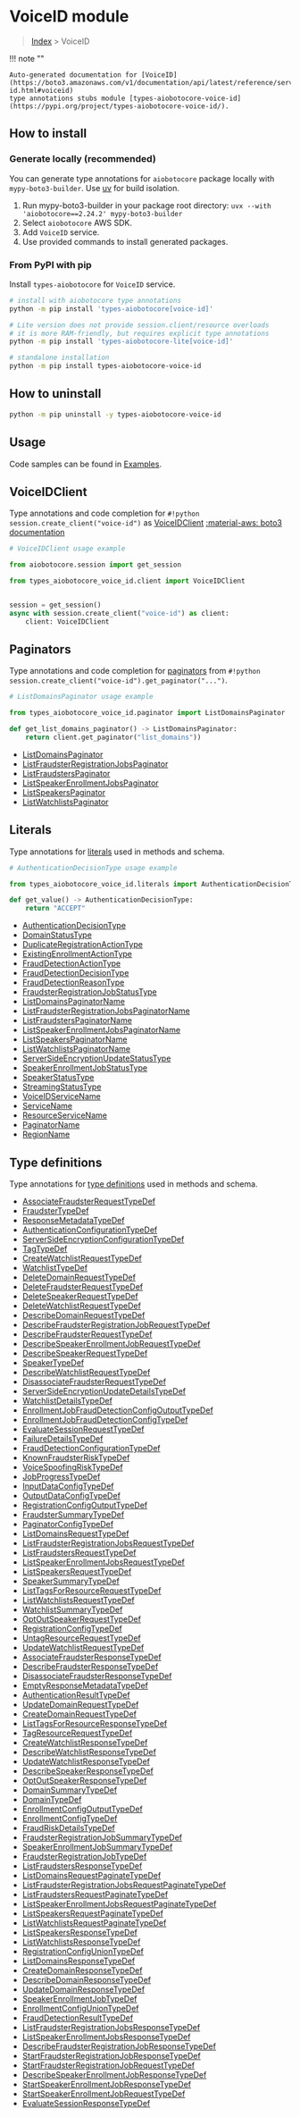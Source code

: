 # VoiceID module

> [Index](../README.md) > VoiceID


!!! note ""

    Auto-generated documentation for [VoiceID](https://boto3.amazonaws.com/v1/documentation/api/latest/reference/services/voice-id.html#voiceid)
    type annotations stubs module [types-aiobotocore-voice-id](https://pypi.org/project/types-aiobotocore-voice-id/).

## How to install

### Generate locally (recommended)

You can generate type annotations for `aiobotocore` package locally with `mypy-boto3-builder`.
Use [uv](https://docs.astral.sh/uv/getting-started/installation/) for build isolation.

1. Run mypy-boto3-builder in your package root directory: `uvx --with 'aiobotocore==2.24.2' mypy-boto3-builder`
1. Select `aiobotocore` AWS SDK.
1. Add `VoiceID` service.
1. Use provided commands to install generated packages.



### From PyPI with pip

Install `types-aiobotocore` for `VoiceID` service.

```bash
# install with aiobotocore type annotations
python -m pip install 'types-aiobotocore[voice-id]'

# Lite version does not provide session.client/resource overloads
# it is more RAM-friendly, but requires explicit type annotations
python -m pip install 'types-aiobotocore-lite[voice-id]'

# standalone installation
python -m pip install types-aiobotocore-voice-id
```



## How to uninstall

```bash
python -m pip uninstall -y types-aiobotocore-voice-id
```

## Usage

Code samples can be found in [Examples](./usage.md).

## VoiceIDClient

Type annotations and code completion for  `#!python session.create_client("voice-id")` as [VoiceIDClient](./client.md)
[:material-aws: boto3 documentation](https://boto3.amazonaws.com/v1/documentation/api/latest/reference/services/voice-id.html#VoiceID.Client)

```python
# VoiceIDClient usage example

from aiobotocore.session import get_session

from types_aiobotocore_voice_id.client import VoiceIDClient


session = get_session()
async with session.create_client("voice-id") as client:
    client: VoiceIDClient
```


## Paginators

Type annotations and code completion for
[paginators](./paginators.md)
from `#!python session.create_client("voice-id").get_paginator("...")`.

```python
# ListDomainsPaginator usage example

from types_aiobotocore_voice_id.paginator import ListDomainsPaginator

def get_list_domains_paginator() -> ListDomainsPaginator:
    return client.get_paginator("list_domains"))
```

- [ListDomainsPaginator](./paginators.md#listdomainspaginator)
- [ListFraudsterRegistrationJobsPaginator](./paginators.md#listfraudsterregistrationjobspaginator)
- [ListFraudstersPaginator](./paginators.md#listfraudsterspaginator)
- [ListSpeakerEnrollmentJobsPaginator](./paginators.md#listspeakerenrollmentjobspaginator)
- [ListSpeakersPaginator](./paginators.md#listspeakerspaginator)
- [ListWatchlistsPaginator](./paginators.md#listwatchlistspaginator)








## Literals

Type annotations for [literals](./literals.md) used in methods and schema.

```python
# AuthenticationDecisionType usage example

from types_aiobotocore_voice_id.literals import AuthenticationDecisionType

def get_value() -> AuthenticationDecisionType:
    return "ACCEPT"
```

- [AuthenticationDecisionType](./literals.md#authenticationdecisiontype)
- [DomainStatusType](./literals.md#domainstatustype)
- [DuplicateRegistrationActionType](./literals.md#duplicateregistrationactiontype)
- [ExistingEnrollmentActionType](./literals.md#existingenrollmentactiontype)
- [FraudDetectionActionType](./literals.md#frauddetectionactiontype)
- [FraudDetectionDecisionType](./literals.md#frauddetectiondecisiontype)
- [FraudDetectionReasonType](./literals.md#frauddetectionreasontype)
- [FraudsterRegistrationJobStatusType](./literals.md#fraudsterregistrationjobstatustype)
- [ListDomainsPaginatorName](./literals.md#listdomainspaginatorname)
- [ListFraudsterRegistrationJobsPaginatorName](./literals.md#listfraudsterregistrationjobspaginatorname)
- [ListFraudstersPaginatorName](./literals.md#listfraudsterspaginatorname)
- [ListSpeakerEnrollmentJobsPaginatorName](./literals.md#listspeakerenrollmentjobspaginatorname)
- [ListSpeakersPaginatorName](./literals.md#listspeakerspaginatorname)
- [ListWatchlistsPaginatorName](./literals.md#listwatchlistspaginatorname)
- [ServerSideEncryptionUpdateStatusType](./literals.md#serversideencryptionupdatestatustype)
- [SpeakerEnrollmentJobStatusType](./literals.md#speakerenrollmentjobstatustype)
- [SpeakerStatusType](./literals.md#speakerstatustype)
- [StreamingStatusType](./literals.md#streamingstatustype)
- [VoiceIDServiceName](./literals.md#voiceidservicename)
- [ServiceName](./literals.md#servicename)
- [ResourceServiceName](./literals.md#resourceservicename)
- [PaginatorName](./literals.md#paginatorname)
- [RegionName](./literals.md#regionname)




## Type definitions

Type annotations for [type definitions](./type_defs.md) used in methods and schema.

- [AssociateFraudsterRequestTypeDef](./type_defs.md#associatefraudsterrequesttypedef)
- [FraudsterTypeDef](./type_defs.md#fraudstertypedef)
- [ResponseMetadataTypeDef](./type_defs.md#responsemetadatatypedef)
- [AuthenticationConfigurationTypeDef](./type_defs.md#authenticationconfigurationtypedef)
- [ServerSideEncryptionConfigurationTypeDef](./type_defs.md#serversideencryptionconfigurationtypedef)
- [TagTypeDef](./type_defs.md#tagtypedef)
- [CreateWatchlistRequestTypeDef](./type_defs.md#createwatchlistrequesttypedef)
- [WatchlistTypeDef](./type_defs.md#watchlisttypedef)
- [DeleteDomainRequestTypeDef](./type_defs.md#deletedomainrequesttypedef)
- [DeleteFraudsterRequestTypeDef](./type_defs.md#deletefraudsterrequesttypedef)
- [DeleteSpeakerRequestTypeDef](./type_defs.md#deletespeakerrequesttypedef)
- [DeleteWatchlistRequestTypeDef](./type_defs.md#deletewatchlistrequesttypedef)
- [DescribeDomainRequestTypeDef](./type_defs.md#describedomainrequesttypedef)
- [DescribeFraudsterRegistrationJobRequestTypeDef](./type_defs.md#describefraudsterregistrationjobrequesttypedef)
- [DescribeFraudsterRequestTypeDef](./type_defs.md#describefraudsterrequesttypedef)
- [DescribeSpeakerEnrollmentJobRequestTypeDef](./type_defs.md#describespeakerenrollmentjobrequesttypedef)
- [DescribeSpeakerRequestTypeDef](./type_defs.md#describespeakerrequesttypedef)
- [SpeakerTypeDef](./type_defs.md#speakertypedef)
- [DescribeWatchlistRequestTypeDef](./type_defs.md#describewatchlistrequesttypedef)
- [DisassociateFraudsterRequestTypeDef](./type_defs.md#disassociatefraudsterrequesttypedef)
- [ServerSideEncryptionUpdateDetailsTypeDef](./type_defs.md#serversideencryptionupdatedetailstypedef)
- [WatchlistDetailsTypeDef](./type_defs.md#watchlistdetailstypedef)
- [EnrollmentJobFraudDetectionConfigOutputTypeDef](./type_defs.md#enrollmentjobfrauddetectionconfigoutputtypedef)
- [EnrollmentJobFraudDetectionConfigTypeDef](./type_defs.md#enrollmentjobfrauddetectionconfigtypedef)
- [EvaluateSessionRequestTypeDef](./type_defs.md#evaluatesessionrequesttypedef)
- [FailureDetailsTypeDef](./type_defs.md#failuredetailstypedef)
- [FraudDetectionConfigurationTypeDef](./type_defs.md#frauddetectionconfigurationtypedef)
- [KnownFraudsterRiskTypeDef](./type_defs.md#knownfraudsterrisktypedef)
- [VoiceSpoofingRiskTypeDef](./type_defs.md#voicespoofingrisktypedef)
- [JobProgressTypeDef](./type_defs.md#jobprogresstypedef)
- [InputDataConfigTypeDef](./type_defs.md#inputdataconfigtypedef)
- [OutputDataConfigTypeDef](./type_defs.md#outputdataconfigtypedef)
- [RegistrationConfigOutputTypeDef](./type_defs.md#registrationconfigoutputtypedef)
- [FraudsterSummaryTypeDef](./type_defs.md#fraudstersummarytypedef)
- [PaginatorConfigTypeDef](./type_defs.md#paginatorconfigtypedef)
- [ListDomainsRequestTypeDef](./type_defs.md#listdomainsrequesttypedef)
- [ListFraudsterRegistrationJobsRequestTypeDef](./type_defs.md#listfraudsterregistrationjobsrequesttypedef)
- [ListFraudstersRequestTypeDef](./type_defs.md#listfraudstersrequesttypedef)
- [ListSpeakerEnrollmentJobsRequestTypeDef](./type_defs.md#listspeakerenrollmentjobsrequesttypedef)
- [ListSpeakersRequestTypeDef](./type_defs.md#listspeakersrequesttypedef)
- [SpeakerSummaryTypeDef](./type_defs.md#speakersummarytypedef)
- [ListTagsForResourceRequestTypeDef](./type_defs.md#listtagsforresourcerequesttypedef)
- [ListWatchlistsRequestTypeDef](./type_defs.md#listwatchlistsrequesttypedef)
- [WatchlistSummaryTypeDef](./type_defs.md#watchlistsummarytypedef)
- [OptOutSpeakerRequestTypeDef](./type_defs.md#optoutspeakerrequesttypedef)
- [RegistrationConfigTypeDef](./type_defs.md#registrationconfigtypedef)
- [UntagResourceRequestTypeDef](./type_defs.md#untagresourcerequesttypedef)
- [UpdateWatchlistRequestTypeDef](./type_defs.md#updatewatchlistrequesttypedef)
- [AssociateFraudsterResponseTypeDef](./type_defs.md#associatefraudsterresponsetypedef)
- [DescribeFraudsterResponseTypeDef](./type_defs.md#describefraudsterresponsetypedef)
- [DisassociateFraudsterResponseTypeDef](./type_defs.md#disassociatefraudsterresponsetypedef)
- [EmptyResponseMetadataTypeDef](./type_defs.md#emptyresponsemetadatatypedef)
- [AuthenticationResultTypeDef](./type_defs.md#authenticationresulttypedef)
- [UpdateDomainRequestTypeDef](./type_defs.md#updatedomainrequesttypedef)
- [CreateDomainRequestTypeDef](./type_defs.md#createdomainrequesttypedef)
- [ListTagsForResourceResponseTypeDef](./type_defs.md#listtagsforresourceresponsetypedef)
- [TagResourceRequestTypeDef](./type_defs.md#tagresourcerequesttypedef)
- [CreateWatchlistResponseTypeDef](./type_defs.md#createwatchlistresponsetypedef)
- [DescribeWatchlistResponseTypeDef](./type_defs.md#describewatchlistresponsetypedef)
- [UpdateWatchlistResponseTypeDef](./type_defs.md#updatewatchlistresponsetypedef)
- [DescribeSpeakerResponseTypeDef](./type_defs.md#describespeakerresponsetypedef)
- [OptOutSpeakerResponseTypeDef](./type_defs.md#optoutspeakerresponsetypedef)
- [DomainSummaryTypeDef](./type_defs.md#domainsummarytypedef)
- [DomainTypeDef](./type_defs.md#domaintypedef)
- [EnrollmentConfigOutputTypeDef](./type_defs.md#enrollmentconfigoutputtypedef)
- [EnrollmentConfigTypeDef](./type_defs.md#enrollmentconfigtypedef)
- [FraudRiskDetailsTypeDef](./type_defs.md#fraudriskdetailstypedef)
- [FraudsterRegistrationJobSummaryTypeDef](./type_defs.md#fraudsterregistrationjobsummarytypedef)
- [SpeakerEnrollmentJobSummaryTypeDef](./type_defs.md#speakerenrollmentjobsummarytypedef)
- [FraudsterRegistrationJobTypeDef](./type_defs.md#fraudsterregistrationjobtypedef)
- [ListFraudstersResponseTypeDef](./type_defs.md#listfraudstersresponsetypedef)
- [ListDomainsRequestPaginateTypeDef](./type_defs.md#listdomainsrequestpaginatetypedef)
- [ListFraudsterRegistrationJobsRequestPaginateTypeDef](./type_defs.md#listfraudsterregistrationjobsrequestpaginatetypedef)
- [ListFraudstersRequestPaginateTypeDef](./type_defs.md#listfraudstersrequestpaginatetypedef)
- [ListSpeakerEnrollmentJobsRequestPaginateTypeDef](./type_defs.md#listspeakerenrollmentjobsrequestpaginatetypedef)
- [ListSpeakersRequestPaginateTypeDef](./type_defs.md#listspeakersrequestpaginatetypedef)
- [ListWatchlistsRequestPaginateTypeDef](./type_defs.md#listwatchlistsrequestpaginatetypedef)
- [ListSpeakersResponseTypeDef](./type_defs.md#listspeakersresponsetypedef)
- [ListWatchlistsResponseTypeDef](./type_defs.md#listwatchlistsresponsetypedef)
- [RegistrationConfigUnionTypeDef](./type_defs.md#registrationconfiguniontypedef)
- [ListDomainsResponseTypeDef](./type_defs.md#listdomainsresponsetypedef)
- [CreateDomainResponseTypeDef](./type_defs.md#createdomainresponsetypedef)
- [DescribeDomainResponseTypeDef](./type_defs.md#describedomainresponsetypedef)
- [UpdateDomainResponseTypeDef](./type_defs.md#updatedomainresponsetypedef)
- [SpeakerEnrollmentJobTypeDef](./type_defs.md#speakerenrollmentjobtypedef)
- [EnrollmentConfigUnionTypeDef](./type_defs.md#enrollmentconfiguniontypedef)
- [FraudDetectionResultTypeDef](./type_defs.md#frauddetectionresulttypedef)
- [ListFraudsterRegistrationJobsResponseTypeDef](./type_defs.md#listfraudsterregistrationjobsresponsetypedef)
- [ListSpeakerEnrollmentJobsResponseTypeDef](./type_defs.md#listspeakerenrollmentjobsresponsetypedef)
- [DescribeFraudsterRegistrationJobResponseTypeDef](./type_defs.md#describefraudsterregistrationjobresponsetypedef)
- [StartFraudsterRegistrationJobResponseTypeDef](./type_defs.md#startfraudsterregistrationjobresponsetypedef)
- [StartFraudsterRegistrationJobRequestTypeDef](./type_defs.md#startfraudsterregistrationjobrequesttypedef)
- [DescribeSpeakerEnrollmentJobResponseTypeDef](./type_defs.md#describespeakerenrollmentjobresponsetypedef)
- [StartSpeakerEnrollmentJobResponseTypeDef](./type_defs.md#startspeakerenrollmentjobresponsetypedef)
- [StartSpeakerEnrollmentJobRequestTypeDef](./type_defs.md#startspeakerenrollmentjobrequesttypedef)
- [EvaluateSessionResponseTypeDef](./type_defs.md#evaluatesessionresponsetypedef)

